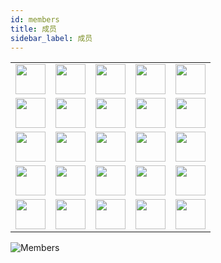 ```yaml
---
id: members
title: 成员
sidebar_label: 成员
---
```


||||||
|:-:|:-:|:-:|:-:|:-:|
|<img height='48' width='48' src='https://pic.rmb.bdstatic.com/bjh/27e913cfaa03be7480448a512280875c.png' />|<img height='48' width='48' src='https://pic.rmb.bdstatic.com/bjh/21acd33573825e824c0b077f14a7cabf.png'/>|<img height='48' width='48' src="https://pic.rmb.bdstatic.com/bjh/5e86f48c9a4d4df9d2defab5d8d835b0.png" />|<img height='48' width='48'  src="https://pic.rmb.bdstatic.com/bjh/f3e73c24ef833a08ac988e3685b1b22a.png" />|<img height='48' width='48'  src="https://pic.rmb.bdstatic.com/bjh/788646302c5b648e8d8212e80d8934e4.png" />|
|<img height='48' width='48' src="https://pic.rmb.bdstatic.com/bjh/6651c8dcc9126075d2b49bd18a73b504.png" />|<img height='48' width='48' src="https://pic.rmb.bdstatic.com/bjh/32a0166bfc1b630bb41444f6f6b3444a.png" />|<img height='48' width='48' src="https://pic.rmb.bdstatic.com/bjh/5466bd83ae1daa33f09ce9899d28a484.png" />|<img height='48' width='48'  src="https://pic.rmb.bdstatic.com/bjh/c4072371e783cddde32beae4ead19a3b.png" />|<img height='48' width='48'  src="https://pic.rmb.bdstatic.com/bjh/c4072371e783cddde32beae4ead19a3b.png" />|
|<img height='48' width='48' src="https://pic.rmb.bdstatic.com/bjh/3891532f75d3a7486274b4a71ef60170.png" />|<img height='48' width='48' src="https://pic.rmb.bdstatic.com/bjh/3904a66bbc7c6a4b62496e2823848e7b.png" />|<img height='48' width='48' src="https://pic.rmb.bdstatic.com/bjh/2c13c70f99f491b652c43e7db466c3d7.png" />|<img height='48' width='48' src="https://pic.rmb.bdstatic.com/bjh/284d6918a87ae258ff03e810401f6395.png" />|<img height='48' width='48' src="https://pic.rmb.bdstatic.com/bjh/640b500ede691f66cc06dc74fe43b078.png" />|
|<img height='48' width='48' src="https://pic.rmb.bdstatic.com/bjh/cdaa671577e0b2df2f7da18c93830f4a.png" />|<img height='48' width='48' src="https://pic.rmb.bdstatic.com/bjh/40f5f03d0c8e26b2225674e302bd1c89.png" />|<img height='48' width='48' src="https://pic.rmb.bdstatic.com/bjh/9eb26862ba76611ba747c22e3d60ba17.png" />|<img height='48' width='48' src="https://pic.rmb.bdstatic.com/bjh/f62c38ac264b87ff446651f8fc010569.png" />|<img height='48' width='48' src="https://pic.rmb.bdstatic.com/bjh/45290d4072131452908e9cb6670f3410.png" />|
|<img height='48' width='48' src="-" />|<img height='48' width='48' src="https://pic.rmb.bdstatic.com/bjh/6981c355cde3ee5f549179fd70048fe9.png" />|<img height='48' width='48' src="https://pic.rmb.bdstatic.com/bjh/9e7dddbdc80c1d95421af4f7df9c8e81.png" />|<img height='48' width='48' src="https://pic.rmb.bdstatic.com/bjh/ee49f64ff9220981d1b5ef8da555a398.png" />|<img height='48' width='48' src="https://pic.rmb.bdstatic.com/bjh/7e92a59b032f22ff685ce2d73f9bab8c.png" />|<img height='48' width='48' src="https://pic.rmb.bdstatic.com/bjh/8b64e08c77885dde0bc896693ac2fcf6.png" />|<img height='48' width='48' src="https://pic.rmb.bdstatic.com/bjh/cae4cce19c5c095588b20085919d5ca8.png" />|

![Members](https://pic.rmb.bdstatic.com/bjh/d7e6b6911b220ef5249c4c5bf7910c76.png)
